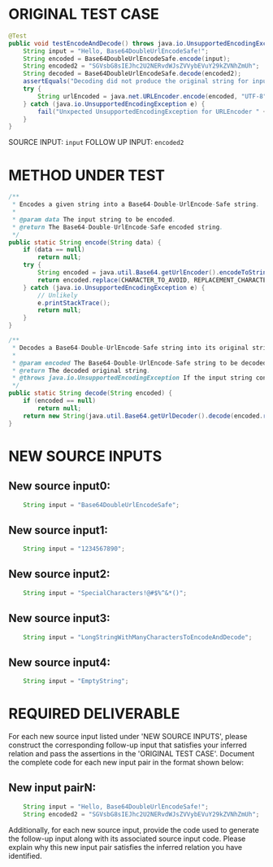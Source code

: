 # ORIGINAL TEST CASE
```java
@Test
public void testEncodeAndDecode() throws java.io.UnsupportedEncodingException {
    String input = "Hello, Base64DoubleUrlEncodeSafe!";
    String encoded = Base64DoubleUrlEncodeSafe.encode(input);
    String encoded2 = "SGVsbG8sIEJhc2U2NERvdWJsZVVybEVuY29kZVNhZmUh";
    String decoded = Base64DoubleUrlEncodeSafe.decode(encoded2);
    assertEquals("Decoding did not produce the original string for input: " + input, input, decoded);
    try {
        String urlEncoded = java.net.URLEncoder.encode(encoded, "UTF-8");
    } catch (java.io.UnsupportedEncodingException e) {
        fail("Unxpected UnsupportedEncodingException for URLEncoder " + encoded);
    }
}

```
SOURCE INPUT: `input`
FOLLOW UP INPUT: `encoded2`


# METHOD UNDER TEST
```java
/**
 * Encodes a given string into a Base64-Double-UrlEncode-Safe string.
 *
 * @param data The input string to be encoded.
 * @return The Base64-Double-UrlEncode-Safe encoded string.
 */
public static String encode(String data) {
    if (data == null)
        return null;
    try {
        String encoded = java.util.Base64.getUrlEncoder().encodeToString(data.getBytes("UTF-8"));
        return encoded.replace(CHARACTER_TO_AVOID, REPLACEMENT_CHARACTER);
    } catch (java.io.UnsupportedEncodingException e) {
        // Unlikely
        e.printStackTrace();
        return null;
    }
}

/**
 * Decodes a Base64-Double-UrlEncode-Safe string into its original string representation.
 *
 * @param encoded The Base64-Double-UrlEncode-Safe string to be decoded.
 * @return The decoded original string.
 * @throws java.io.UnsupportedEncodingException If the input string contains invalid characters.
 */
public static String decode(String encoded) {
    if (encoded == null)
        return null;
    return new String(java.util.Base64.getUrlDecoder().decode(encoded.replace(REPLACEMENT_CHARACTER, CHARACTER_TO_AVOID)));
}

```


# NEW SOURCE INPUTS
## New source input0:
```java
    String input = "Base64DoubleUrlEncodeSafe";
```

## New source input1:
```java
    String input = "1234567890";
```

## New source input2:
```java
    String input = "SpecialCharacters!@#$%^&*()";
```

## New source input3:
```java
    String input = "LongStringWithManyCharactersToEncodeAndDecode";
```

## New source input4:
```java
    String input = "EmptyString";
```



# REQUIRED DELIVERABLE
For each new source input listed under 'NEW SOURCE INPUTS', please construct the corresponding follow-up input that satisfies your inferred relation and pass the assertions in the 'ORIGINAL TEST CASE'. Document the complete code for each new input pair in the format shown below:
## New input pairN:
```java
    String input = "Hello, Base64DoubleUrlEncodeSafe!";
    String encoded2 = "SGVsbG8sIEJhc2U2NERvdWJsZVVybEVuY29kZVNhZmUh";
```

Additionally, for each new source input, provide the code used to generate the follow-up input along with its associated source input code. Please explain why this new input pair satisfies the inferred relation you have identified.